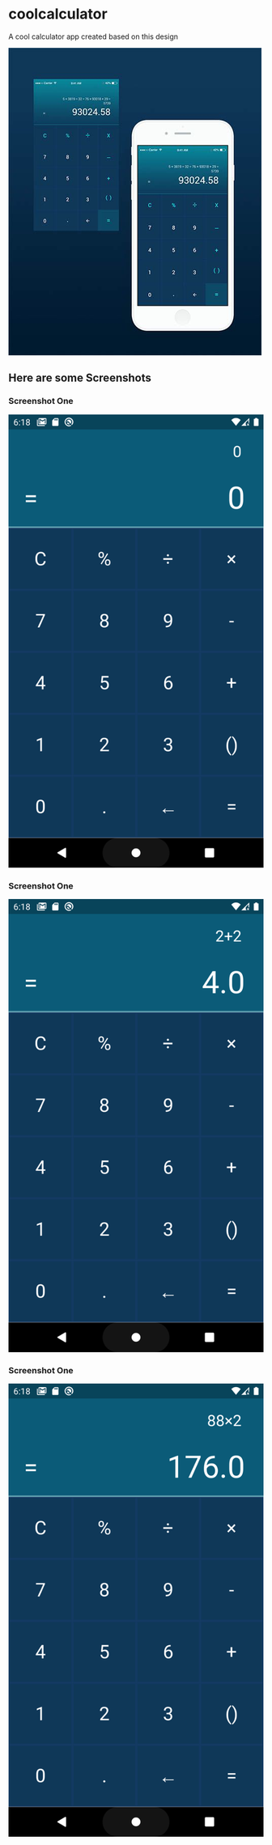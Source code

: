 # coolcalculator

A cool calculator app created based on this design

![ScreenShot One](screenshots/design.jpg)


## Here are some Screenshots

### Screenshot One
![ScreenShot One](screenshots/ScreenShot_1.png)

### Screenshot One
![ScreenShot One](screenshots/ScreenShot_2.png)

### Screenshot One
![ScreenShot One](screenshots/ScreenShot_3.png)




